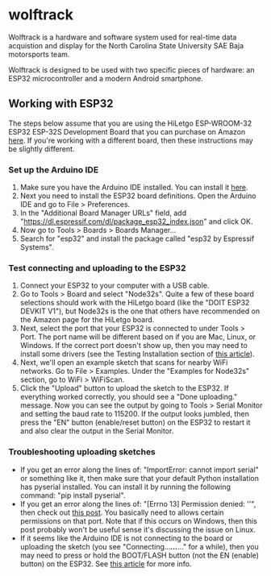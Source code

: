 # wolftrack
Wolftrack is a hardware and software system used for real-time data acquistion and display for the North Carolina State University SAE Baja motorsports team.

Wolftrack is designed to be used with two specific pieces of hardware: an ESP32 microcontroller and a modern Android smartphone.

## Working with ESP32
The steps below assume that you are using the HiLetgo ESP-WROOM-32 ESP32 ESP-32S Development Board that you can purchase on Amazon [here](https://www.amazon.com/dp/B0718T232Z).  If you're working with a different board, then these instructions may be slightly different.

### Set up the Arduino IDE
1. Make sure you have the Arduino IDE installed.  You can install it [here](https://www.arduino.cc/en/Main/Software).
2. Next you need to install the ESP32 board definitions.  Open the Arduino IDE and go to File > Preferences.
3. In the "Additional Board Manager URLs" field, add "https://dl.espressif.com/dl/package_esp32_index.json" and click OK.
4. Now go to Tools > Boards > Boards Manager...
5. Search for "esp32" and install the package called "esp32 by Espressif Systems".

### Test connecting and uploading to the ESP32
1. Connect your ESP32 to your computer with a USB cable.
2. Go to Tools > Board and select "Node32s".  Quite a few of these board selections should work with the HiLetgo board (like the "DOIT ESP32 DEVKIT V1"), but Node32s is the one that others have recommended on the Amazon page for the HiLetgo board.
3. Next, select the port that your ESP32 is connected to under Tools > Port.  The port name will be different based on if you are Mac, Linux, or Windows.  If the correct port doesn't show up, then you may need to install some drivers (see the Testing Installation section of [this article](https://randomnerdtutorials.com/installing-the-esp32-board-in-arduino-ide-windows-instructions/)).
4. Next, we'll open an example sketch that scans for nearby WiFi networks.  Go to File > Examples.  Under the "Examples for Node32s" section, go to WiFi > WiFiScan.
5. Click the "Upload" button to upload the sketch to the ESP32.  If everything worked correctly, you should see a "Done uploading." message.  Now you can see the output by going to Tools > Serial Monitor and setting the baud rate to 115200.  If the output looks jumbled, then press the "EN" button (enable/reset button) on the ESP32 to restart it and also clear the output in the Serial Monitor.

### Troubleshooting uploading sketches
- If you get an error along the lines of: "ImportError: cannot import serial" or something like it, then make sure that your default Python installation has pyserial installed.  You can install it by running the following command: "pip install pyserial".
- If you get an error along the lines of: "[Errno 13] Permission denied: '<the port your EPS32 is connected to>'", then check out [this post](https://sudomod.com/forum/viewtopic.php?t=6075).  You basically need to allows certain permissions on that port.  Note that if this occurs on Windows, then this post probably won't be useful sense it's discussing the issue on Linux.
- If it seems like the Arduino IDE is not connecting to the board or uploading the sketch (you see "Connecting...___...___..." for a while), then you may need to press or hold the BOOT/FLASH button (not the EN (enable) button) on the ESP32.  See [this article](https://randomnerdtutorials.com/solved-failed-to-connect-to-esp32-timed-out-waiting-for-packet-header/) for more info.
